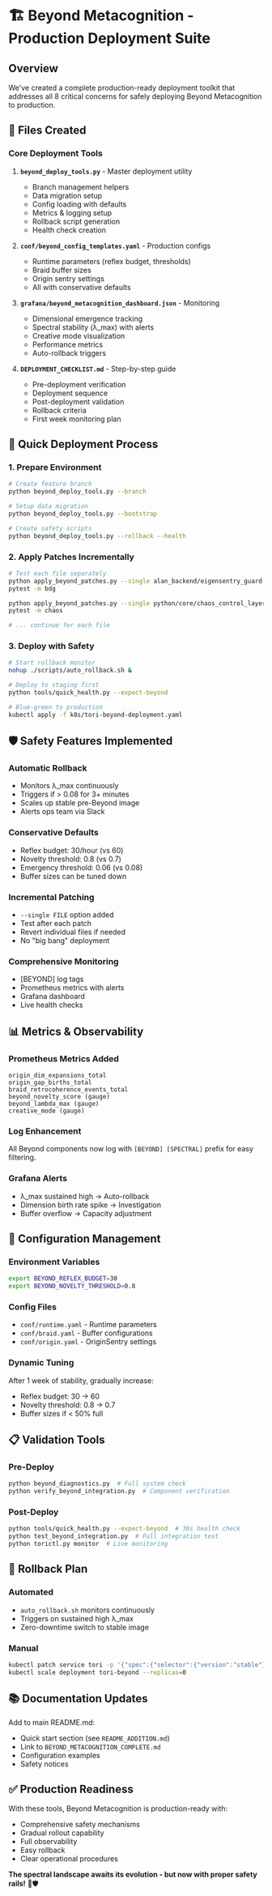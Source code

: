 # 🏗️ Beyond Metacognition - Production Deployment Suite

## Overview

We've created a complete production-ready deployment toolkit that addresses all 8 critical concerns for safely deploying Beyond Metacognition to production.

## 📁 Files Created

### Core Deployment Tools

1. **`beyond_deploy_tools.py`** - Master deployment utility
   - Branch management helpers
   - Data migration setup
   - Config loading with defaults
   - Metrics & logging setup
   - Rollback script generation
   - Health check creation

2. **`conf/beyond_config_templates.yaml`** - Production configs
   - Runtime parameters (reflex budget, thresholds)
   - Braid buffer sizes
   - Origin sentry settings
   - All with conservative defaults

3. **`grafana/beyond_metacognition_dashboard.json`** - Monitoring
   - Dimensional emergence tracking
   - Spectral stability (λ_max) with alerts
   - Creative mode visualization
   - Performance metrics
   - Auto-rollback triggers

4. **`DEPLOYMENT_CHECKLIST.md`** - Step-by-step guide
   - Pre-deployment verification
   - Deployment sequence
   - Post-deployment validation
   - Rollback criteria
   - First week monitoring plan

## 🚀 Quick Deployment Process

### 1. Prepare Environment
```bash
# Create feature branch
python beyond_deploy_tools.py --branch

# Setup data migration
python beyond_deploy_tools.py --bootstrap

# Create safety scripts
python beyond_deploy_tools.py --rollback --health
```

### 2. Apply Patches Incrementally
```bash
# Test each file separately
python apply_beyond_patches.py --single alan_backend/eigensentry_guard.py
pytest -m bdg

python apply_beyond_patches.py --single python/core/chaos_control_layer.py
pytest -m chaos

# ... continue for each file
```

### 3. Deploy with Safety
```bash
# Start rollback monitor
nohup ./scripts/auto_rollback.sh &

# Deploy to staging first
python tools/quick_health.py --expect-beyond

# Blue-green to production
kubectl apply -f k8s/tori-beyond-deployment.yaml
```

## 🛡️ Safety Features Implemented

### Automatic Rollback
- Monitors λ_max continuously
- Triggers if > 0.08 for 3+ minutes
- Scales up stable pre-Beyond image
- Alerts ops team via Slack

### Conservative Defaults
- Reflex budget: 30/hour (vs 60)
- Novelty threshold: 0.8 (vs 0.7)
- Emergency threshold: 0.06 (vs 0.08)
- Buffer sizes can be tuned down

### Incremental Patching
- `--single FILE` option added
- Test after each patch
- Revert individual files if needed
- No "big bang" deployment

### Comprehensive Monitoring
- [BEYOND] log tags
- Prometheus metrics with alerts
- Grafana dashboard
- Live health checks

## 📊 Metrics & Observability

### Prometheus Metrics Added
```
origin_dim_expansions_total
origin_gap_births_total  
braid_retrocoherence_events_total
beyond_novelty_score (gauge)
beyond_lambda_max (gauge)
creative_mode (gauge)
```

### Log Enhancement
All Beyond components now log with `[BEYOND] [SPECTRAL]` prefix for easy filtering.

### Grafana Alerts
- λ_max sustained high → Auto-rollback
- Dimension birth rate spike → Investigation
- Buffer overflow → Capacity adjustment

## 🔧 Configuration Management

### Environment Variables
```bash
export BEYOND_REFLEX_BUDGET=30
export BEYOND_NOVELTY_THRESHOLD=0.8
```

### Config Files
- `conf/runtime.yaml` - Runtime parameters
- `conf/braid.yaml` - Buffer configurations
- `conf/origin.yaml` - OriginSentry settings

### Dynamic Tuning
After 1 week of stability, gradually increase:
- Reflex budget: 30 → 60
- Novelty threshold: 0.8 → 0.7
- Buffer sizes if < 50% full

## 📋 Validation Tools

### Pre-Deploy
```bash
python beyond_diagnostics.py  # Full system check
python verify_beyond_integration.py  # Component verification
```

### Post-Deploy
```bash
python tools/quick_health.py --expect-beyond  # 30s health check
python test_beyond_integration.py  # Full integration test
python torictl.py monitor  # Live monitoring
```

## 🚨 Rollback Plan

### Automated
- `auto_rollback.sh` monitors continuously
- Triggers on sustained high λ_max
- Zero-downtime switch to stable image

### Manual
```bash
kubectl patch service tori -p '{"spec":{"selector":{"version":"stable"}}}'
kubectl scale deployment tori-beyond --replicas=0
```

## 📚 Documentation Updates

Add to main README.md:
- Quick start section (see `README_ADDITION.md`)
- Link to `BEYOND_METACOGNITION_COMPLETE.md`
- Configuration examples
- Safety notices

## ✅ Production Readiness

With these tools, Beyond Metacognition is production-ready with:
- Comprehensive safety mechanisms
- Gradual rollout capability
- Full observability
- Easy rollback
- Clear operational procedures

**The spectral landscape awaits its evolution - but now with proper safety rails!** 🌌🛡️
